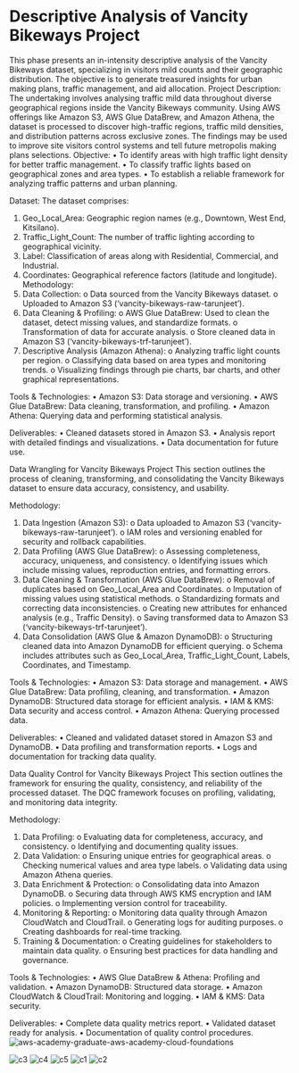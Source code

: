 # Descriptive Analysis of Vancity Bikeways Project
This phase presents an in-intensity descriptive analysis of the Vancity Bikeways dataset, specializing in visitors mild counts and their geographic distribution. The objective is to generate treasured insights for urban making plans, traffic management, and aid allocation.
Project Description:
The undertaking involves analysing traffic mild data throughout diverse geographical regions inside the Vancity Bikeways community. Using AWS offerings like Amazon S3, AWS Glue DataBrew, and Amazon Athena, the dataset is processed to discover high-traffic regions, traffic mild densities, and distribution patterns across exclusive zones. The findings may be used to improve site visitors control systems and tell future metropolis making plans selections.
Objective:
•	To identify areas with high traffic light density for better traffic management.
•	To classify traffic lights based on geographical zones and area types.
•	To establish a reliable framework for analyzing traffic patterns and urban planning.

Dataset:
The dataset comprises:
1.	Geo_Local_Area: Geographic region names (e.g., Downtown, West End, Kitsilano).
2.	Traffic_Light_Count: The number of traffic lighting according to geographical vicinity.
3.	Label: Classification of areas along with Residential, Commercial, and Industrial.
4.	Coordinates: Geographical reference factors (latitude and longitude).
Methodology:
1.	Data Collection:
o	Data sourced from the Vancity Bikeways dataset.
o	Uploaded to Amazon S3 (‘vancity-bikeways-raw-tarunjeet’).
2.	Data Cleaning & Profiling:
o	AWS Glue DataBrew: Used to clean the dataset, detect missing values, and standardize formats.
o	Transformation of data for accurate analysis.
o	Store cleaned data in Amazon S3 (‘vancity-bikeways-trf-tarunjeet’).
3.	Descriptive Analysis (Amazon Athena):
o	Analyzing traffic light counts per region.
o	Classifying data based on area types and monitoring trends.
o	Visualizing findings through pie charts, bar charts, and other graphical representations.

Tools & Technologies:
•	Amazon S3: Data storage and versioning.
•	AWS Glue DataBrew: Data cleaning, transformation, and profiling.
•	Amazon Athena: Querying data and performing statistical analysis.

Deliverables:
•	Cleaned datasets stored in Amazon S3.
•	Analysis report with detailed findings and visualizations.
•	Data documentation for future use.

Data Wrangling for Vancity Bikeways Project
This section outlines the process of cleaning, transforming, and consolidating the Vancity Bikeways dataset to ensure data accuracy, consistency, and usability.

Methodology:
1.	Data Ingestion (Amazon S3):
o	Data uploaded to Amazon S3 (‘vancity-bikeways-raw-tarunjeet’).
o	IAM roles and versioning enabled for security and rollback capabilities.
2.	Data Profiling (AWS Glue DataBrew):
o	Assessing completeness, accuracy, uniqueness, and consistency.
o	Identifying issues which include missing values, reproduction entries, and formatting errors.
3.	Data Cleaning & Transformation (AWS Glue DataBrew):
o	Removal of duplicates based on Geo_Local_Area and Coordinates.
o	Imputation of missing values using statistical methods.
o	Standardizing formats and correcting data inconsistencies.
o	Creating new attributes for enhanced analysis (e.g., Traffic Density).
o	Saving transformed data to Amazon S3 (‘vancity-bikeways-trf-tarunjeet’).
4.	Data Consolidation (AWS Glue & Amazon DynamoDB):
o	Structuring cleaned data into Amazon DynamoDB for efficient querying.
o	Schema includes attributes such as Geo_Local_Area, Traffic_Light_Count, Labels, Coordinates, and Timestamp.

Tools & Technologies:
•	Amazon S3: Data storage and management.
•	AWS Glue DataBrew: Data profiling, cleaning, and transformation.
•	Amazon DynamoDB: Structured data storage for efficient analysis.
•	IAM & KMS: Data security and access control.
•	Amazon Athena: Querying processed data.

Deliverables:
•	Cleaned and validated dataset stored in Amazon S3 and DynamoDB.
•	Data profiling and transformation reports.
•	Logs and documentation for tracking data quality.

Data Quality Control for Vancity Bikeways Project
This section outlines the framework for ensuring the quality, consistency, and reliability of the processed dataset. The DQC framework focuses on profiling, validating, and monitoring data integrity.

Methodology:
1.	Data Profiling:
o	Evaluating data for completeness, accuracy, and consistency.
o	Identifying and documenting quality issues.
2.	Data Validation:
o	Ensuring unique entries for geographical areas.
o	Checking numerical values and area type labels.
o	Validating data using Amazon Athena queries.
3.	Data Enrichment & Protection:
o	Consolidating data into Amazon DynamoDB.
o	Securing data through AWS KMS encryption and IAM policies.
o	Implementing version control for traceability.
4.	Monitoring & Reporting:
o	Monitoring data quality through Amazon CloudWatch and CloudTrail.
o	Generating logs for auditing purposes.
o	Creating dashboards for real-time tracking.
5.	Training & Documentation:
o	Creating guidelines for stakeholders to maintain data quality.
o	Ensuring best practices for data handling and governance.

Tools & Technologies:
•	AWS Glue DataBrew & Athena: Profiling and validation.
•	Amazon DynamoDB: Structured data storage.
•	Amazon CloudWatch & CloudTrail: Monitoring and logging.
•	IAM & KMS: Data security.

Deliverables:
•	Complete data quality metrics report.
•	Validated dataset ready for analysis.
•	Documentation of quality control procedures.
![aws-academy-graduate-aws-academy-cloud-foundations](https://github.com/user-attachments/assets/2d99a566-724b-42c2-aa8e-7be66fb48b81)

![c3](https://github.com/user-attachments/assets/91b650f4-58aa-4d0c-bb50-754f6f8644c9)
![c4](https://github.com/user-attachments/assets/1fd3a4db-0703-488d-8cef-9fc5c3ceaeab)
![c5](https://github.com/user-attachments/assets/bafcf67d-1b04-4bb9-991f-7662993b9f7e)
![c1](https://github.com/user-attachments/assets/a5c79374-884b-42b7-bf76-3b2f44cee037)
![c2](https://github.com/user-attachments/assets/cd55477d-aa55-4711-9eb2-bb20e75805c0)
